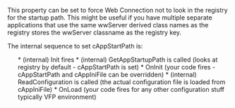 ﻿This property can be set to force Web Connection not to look in the registry for the startup path. This might be useful if you have multiple separate applications that use the same wwServer derived class names as the registry stores the wwServer classname as the registry key.

The internal sequence to set cAppStartPath is:
<ul>
* (internal) Init fires
* (internal) GetAppStartupPath is called (looks at registry by default - cAppStartPath is set)
* OnInit  (your code fires - cAppStartPath and cAppIniFile can be overridden)
* (internal) ReadConfiguration is called (the actual configuration file is loaded from cAppIniFile)
* OnLoad   (your code fires for any other configuration stuff typically VFP environment)
</ul>